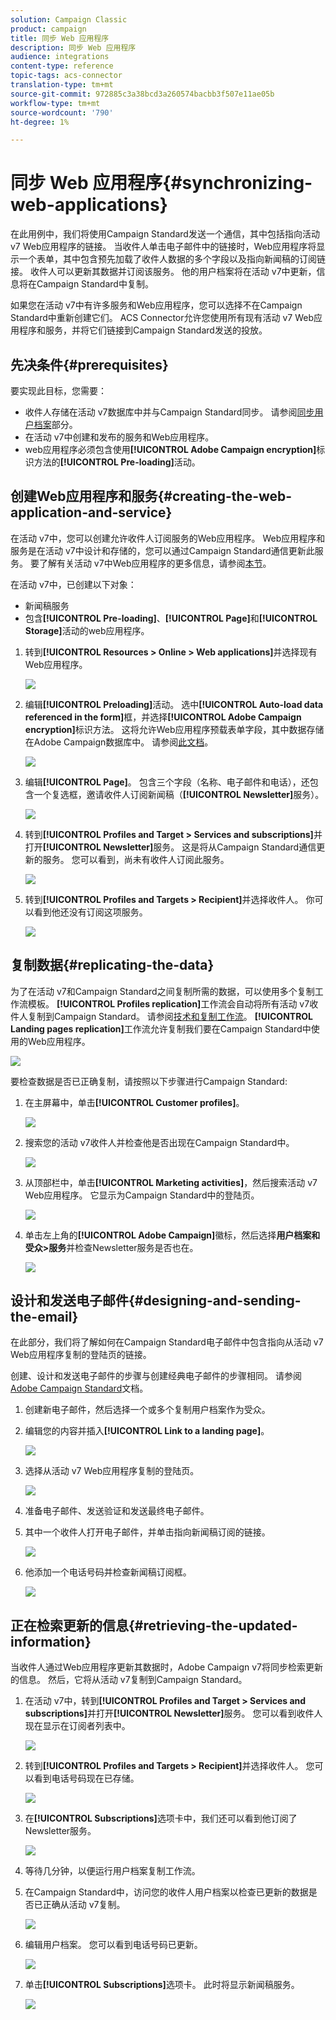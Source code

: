 ```yaml
---
solution: Campaign Classic
product: campaign
title: 同步 Web 应用程序
description: 同步 Web 应用程序
audience: integrations
content-type: reference
topic-tags: acs-connector
translation-type: tm+mt
source-git-commit: 972885c3a38bcd3a260574bacbb3f507e11ae05b
workflow-type: tm+mt
source-wordcount: '790'
ht-degree: 1%

---
```



# 同步 Web 应用程序{#synchronizing-web-applications}

在此用例中，我们将使用Campaign Standard发送一个通信，其中包括指向活动 v7 Web应用程序的链接。 当收件人单击电子邮件中的链接时，Web应用程序将显示一个表单，其中包含预先加载了收件人数据的多个字段以及指向新闻稿的订阅链接。 收件人可以更新其数据并订阅该服务。 他的用户档案将在活动 v7中更新，信息将在Campaign Standard中复制。

如果您在活动 v7中有许多服务和Web应用程序，您可以选择不在Campaign Standard中重新创建它们。 ACS Connector允许您使用所有现有活动 v7 Web应用程序和服务，并将它们链接到Campaign Standard发送的投放。

## 先决条件{#prerequisites}

要实现此目标，您需要：

* 收件人存储在活动 v7数据库中并与Campaign Standard同步。 请参阅[同步用户档案](../../integrations/using/synchronizing-profiles.md)部分。
* 在活动 v7中创建和发布的服务和Web应用程序。
* web应用程序必须包含使用&#x200B;**[!UICONTROL Adobe Campaign encryption]**&#x200B;标识方法的&#x200B;**[!UICONTROL Pre-loading]**&#x200B;活动。

## 创建Web应用程序和服务{#creating-the-web-application-and-service}

在活动 v7中，您可以创建允许收件人订阅服务的Web应用程序。 Web应用程序和服务是在活动 v7中设计和存储的，您可以通过Campaign Standard通信更新此服务。 要了解有关活动 v7中Web应用程序的更多信息，请参阅[本节](../../web/using/adding-fields-to-a-web-form.md#subscription-checkboxes)。

在活动 v7中，已创建以下对象：

* 新闻稿服务
* 包含&#x200B;**[!UICONTROL Pre-loading]**、**[!UICONTROL Page]**&#x200B;和&#x200B;**[!UICONTROL Storage]**&#x200B;活动的web应用程序。

1. 转到&#x200B;**[!UICONTROL Resources > Online > Web applications]**&#x200B;并选择现有Web应用程序。

   ![](assets/acs_connect_lp_2.png)

1. 编辑&#x200B;**[!UICONTROL Preloading]**&#x200B;活动。 选中&#x200B;**[!UICONTROL Auto-load data referenced in the form]**&#x200B;框，并选择&#x200B;**[!UICONTROL Adobe Campaign encryption]**&#x200B;标识方法。 这将允许Web应用程序预载表单字段，其中数据存储在Adobe Campaign数据库中。 请参阅[此文档](../../web/using/publishing-a-web-form.md#pre-loading-the-form-data)。

   ![](assets/acs_connect_lp_4.png)

1. 编辑&#x200B;**[!UICONTROL Page]**。 包含三个字段（名称、电子邮件和电话），还包含一个复选框，邀请收件人订阅新闻稿（**[!UICONTROL Newsletter]**&#x200B;服务）。

   ![](assets/acs_connect_lp_3.png)

1. 转到&#x200B;**[!UICONTROL Profiles and Target > Services and subscriptions]**&#x200B;并打开&#x200B;**[!UICONTROL Newsletter]**&#x200B;服务。 这是将从Campaign Standard通信更新的服务。 您可以看到，尚未有收件人订阅此服务。

   ![](assets/acs_connect_lp_5.png)

1. 转到&#x200B;**[!UICONTROL Profiles and Targets > Recipient]**&#x200B;并选择收件人。 你可以看到他还没有订阅这项服务。

   ![](assets/acs_connect_lp_6.png)

## 复制数据{#replicating-the-data}

为了在活动 v7和Campaign Standard之间复制所需的数据，可以使用多个复制工作流模板。 **[!UICONTROL Profiles replication]**&#x200B;工作流会自动将所有活动 v7收件人复制到Campaign Standard。 请参阅[技术和复制工作流](../../integrations/using/acs-connector-principles-and-data-cycle.md#technical-and-replication-workflows)。 **[!UICONTROL Landing pages replication]**&#x200B;工作流允许复制我们要在Campaign Standard中使用的Web应用程序。

![](assets/acs_connect_lp_1.png)

要检查数据是否已正确复制，请按照以下步骤进行Campaign Standard:

1. 在主屏幕中，单击&#x200B;**[!UICONTROL Customer profiles]**。

   ![](assets/acs_connect_lp_7.png)

1. 搜索您的活动 v7收件人并检查他是否出现在Campaign Standard中。

   ![](assets/acs_connect_lp_8.png)

1. 从顶部栏中，单击&#x200B;**[!UICONTROL Marketing activities]**，然后搜索活动 v7 Web应用程序。 它显示为Campaign Standard中的登陆页。

   ![](assets/acs_connect_lp_9.png)

1. 单击左上角的&#x200B;**[!UICONTROL Adobe Campaign]**&#x200B;徽标，然后选择&#x200B;**用户档案和受众>服务**&#x200B;并检查Newsletter服务是否也在。

   ![](assets/acs_connect_lp_10.png)

## 设计和发送电子邮件{#designing-and-sending-the-email}

在此部分，我们将了解如何在Campaign Standard电子邮件中包含指向从活动 v7 Web应用程序复制的登陆页的链接。

创建、设计和发送电子邮件的步骤与创建经典电子邮件的步骤相同。 请参阅[Adobe Campaign Standard](https://experienceleague.adobe.com/docs/campaign-standard.html?lang=zh-Hans)文档。

1. 创建新电子邮件，然后选择一个或多个复制用户档案作为受众。
1. 编辑您的内容并插入&#x200B;**[!UICONTROL Link to a landing page]**。

   ![](assets/acs_connect_lp_12.png)

1. 选择从活动 v7 Web应用程序复制的登陆页。

   ![](assets/acs_connect_lp_13.png)

1. 准备电子邮件、发送验证和发送最终电子邮件。
1. 其中一个收件人打开电子邮件，并单击指向新闻稿订阅的链接。

   ![](assets/acs_connect_lp_14.png)

1. 他添加一个电话号码并检查新闻稿订阅框。

   ![](assets/acs_connect_lp_15.png)

## 正在检索更新的信息{#retrieving-the-updated-information}

当收件人通过Web应用程序更新其数据时，Adobe Campaign v7将同步检索更新的信息。 然后，它将从活动 v7复制到Campaign Standard。

1. 在活动 v7中，转到&#x200B;**[!UICONTROL Profiles and Target > Services and subscriptions]**&#x200B;并打开&#x200B;**[!UICONTROL Newsletter]**&#x200B;服务。 您可以看到收件人现在显示在订阅者列表中。

   ![](assets/acs_connect_lp_16.png)

1. 转到&#x200B;**[!UICONTROL Profiles and Targets > Recipient]**&#x200B;并选择收件人。 您可以看到电话号码现在已存储。

   ![](assets/acs_connect_lp_17.png)

1. 在&#x200B;**[!UICONTROL Subscriptions]**&#x200B;选项卡中，我们还可以看到他订阅了Newsletter服务。

   ![](assets/acs_connect_lp_18.png)

1. 等待几分钟，以便运行用户档案复制工作流。
1. 在Campaign Standard中，访问您的收件人用户档案以检查已更新的数据是否已正确从活动 v7复制。

   ![](assets/acs_connect_lp_19.png)

1. 编辑用户档案。 您可以看到电话号码已更新。

   ![](assets/acs_connect_lp_20.png)

1. 单击&#x200B;**[!UICONTROL Subscriptions]**&#x200B;选项卡。 此时将显示新闻稿服务。

   ![](assets/acs_connect_lp_21.png)

